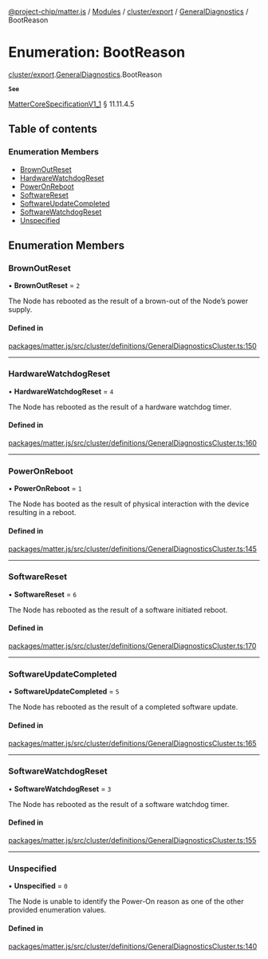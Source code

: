 [@project-chip/matter.js](../README.md) / [Modules](../modules.md) / [cluster/export](../modules/cluster_export.md) / [GeneralDiagnostics](../modules/cluster_export.GeneralDiagnostics.md) / BootReason

# Enumeration: BootReason

[cluster/export](../modules/cluster_export.md).[GeneralDiagnostics](../modules/cluster_export.GeneralDiagnostics.md).BootReason

**`See`**

[MatterCoreSpecificationV1_1](../interfaces/spec_export.MatterCoreSpecificationV1_1.md) § 11.11.4.5

## Table of contents

### Enumeration Members

- [BrownOutReset](cluster_export.GeneralDiagnostics.BootReason.md#brownoutreset)
- [HardwareWatchdogReset](cluster_export.GeneralDiagnostics.BootReason.md#hardwarewatchdogreset)
- [PowerOnReboot](cluster_export.GeneralDiagnostics.BootReason.md#poweronreboot)
- [SoftwareReset](cluster_export.GeneralDiagnostics.BootReason.md#softwarereset)
- [SoftwareUpdateCompleted](cluster_export.GeneralDiagnostics.BootReason.md#softwareupdatecompleted)
- [SoftwareWatchdogReset](cluster_export.GeneralDiagnostics.BootReason.md#softwarewatchdogreset)
- [Unspecified](cluster_export.GeneralDiagnostics.BootReason.md#unspecified)

## Enumeration Members

### BrownOutReset

• **BrownOutReset** = ``2``

The Node has rebooted as the result of a brown-out of the Node’s power supply.

#### Defined in

[packages/matter.js/src/cluster/definitions/GeneralDiagnosticsCluster.ts:150](https://github.com/project-chip/matter.js/blob/dfd1dc35/packages/matter.js/src/cluster/definitions/GeneralDiagnosticsCluster.ts#L150)

___

### HardwareWatchdogReset

• **HardwareWatchdogReset** = ``4``

The Node has rebooted as the result of a hardware watchdog timer.

#### Defined in

[packages/matter.js/src/cluster/definitions/GeneralDiagnosticsCluster.ts:160](https://github.com/project-chip/matter.js/blob/dfd1dc35/packages/matter.js/src/cluster/definitions/GeneralDiagnosticsCluster.ts#L160)

___

### PowerOnReboot

• **PowerOnReboot** = ``1``

The Node has booted as the result of physical interaction with the device resulting in a reboot.

#### Defined in

[packages/matter.js/src/cluster/definitions/GeneralDiagnosticsCluster.ts:145](https://github.com/project-chip/matter.js/blob/dfd1dc35/packages/matter.js/src/cluster/definitions/GeneralDiagnosticsCluster.ts#L145)

___

### SoftwareReset

• **SoftwareReset** = ``6``

The Node has rebooted as the result of a software initiated reboot.

#### Defined in

[packages/matter.js/src/cluster/definitions/GeneralDiagnosticsCluster.ts:170](https://github.com/project-chip/matter.js/blob/dfd1dc35/packages/matter.js/src/cluster/definitions/GeneralDiagnosticsCluster.ts#L170)

___

### SoftwareUpdateCompleted

• **SoftwareUpdateCompleted** = ``5``

The Node has rebooted as the result of a completed software update.

#### Defined in

[packages/matter.js/src/cluster/definitions/GeneralDiagnosticsCluster.ts:165](https://github.com/project-chip/matter.js/blob/dfd1dc35/packages/matter.js/src/cluster/definitions/GeneralDiagnosticsCluster.ts#L165)

___

### SoftwareWatchdogReset

• **SoftwareWatchdogReset** = ``3``

The Node has rebooted as the result of a software watchdog timer.

#### Defined in

[packages/matter.js/src/cluster/definitions/GeneralDiagnosticsCluster.ts:155](https://github.com/project-chip/matter.js/blob/dfd1dc35/packages/matter.js/src/cluster/definitions/GeneralDiagnosticsCluster.ts#L155)

___

### Unspecified

• **Unspecified** = ``0``

The Node is unable to identify the Power-On reason as one of the other provided enumeration values.

#### Defined in

[packages/matter.js/src/cluster/definitions/GeneralDiagnosticsCluster.ts:140](https://github.com/project-chip/matter.js/blob/dfd1dc35/packages/matter.js/src/cluster/definitions/GeneralDiagnosticsCluster.ts#L140)
